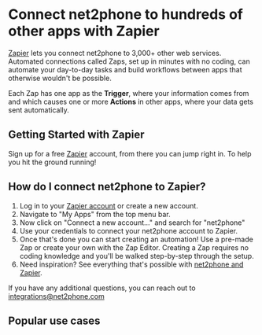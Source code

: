 # Connect net2phone to hundreds of other apps with Zapier

[Zapier](https://zapier.com/apps/net2phone/integrations) lets you connect net2phone to 3,000+ other web services. Automated connections called Zaps, set up in minutes with no coding, can automate your day-to-day tasks and build workflows between apps that otherwise wouldn't be possible.

Each Zap has one app as the **Trigger**, where your information comes from and which causes one or more **Actions** in other apps, where your data gets sent automatically.

## Getting Started with Zapier

Sign up for a free [Zapier](https://zapier.com/apps/net2phone/integrations) account, from there you can jump right in. To help you hit the ground running!

## How do I connect net2phone to Zapier?

1. Log in to your [Zapier account](https://zapier.com/sign-up) or create a new account.
1. Navigate to "My Apps" from the top menu bar.
1. Now click on "Connect a new account..." and search for "net2phone"
1. Use your credentials to connect your net2phone account to Zapier.
1. Once that's done you can start creating an automation! Use a pre-made Zap or create your own with the Zap Editor. Creating a Zap requires no coding knowledge and you'll be walked step-by-step through the setup.
1. Need inspiration? See everything that's possible with [net2phone and Zapier](https://zapier.com/apps/net2phone/integrations).

If you have any additional questions, you can reach out to [integrations@net2phone.com](mailto:integrations@net2phone.com)

## Popular use cases

[comment]: <> (script: {"name": "zapier", "url": "https://zapier.com/apps/embed/widget.js?services=net2phone&limit=6&theme=THEME&html_id=ID"})
